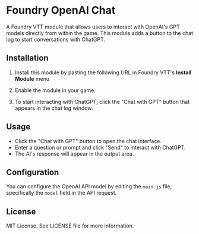 # Foundry OpenAI Chat

A Foundry VTT module that allows users to interact with OpenAI's GPT models directly from within the game. This module adds a button to the chat log to start conversations with ChatGPT.

## Installation

1. Install this module by pasting the following URL in Foundry VTT's **Install Module** menu

2. Enable the module in your game.

3. To start interacting with ChatGPT, click the "Chat with GPT" button that appears in the chat log window.

## Usage

- Click the "Chat with GPT" button to open the chat interface.
- Enter a question or prompt and click "Send" to interact with ChatGPT.
- The AI's response will appear in the output area.

## Configuration

You can configure the OpenAI API model by editing the `main.js` file, specifically the `model` field in the API request.

## License

MIT License. See LICENSE file for more information.
